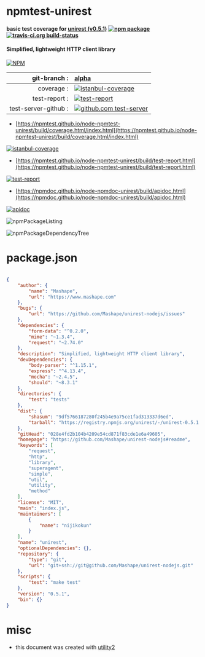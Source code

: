 # npmtest-unirest

#### basic test coverage for  [unirest (v0.5.1)](https://github.com/Mashape/unirest-nodejs#readme)  [![npm package](https://img.shields.io/npm/v/npmtest-unirest.svg?style=flat-square)](https://www.npmjs.org/package/npmtest-unirest) [![travis-ci.org build-status](https://api.travis-ci.org/npmtest/node-npmtest-unirest.svg)](https://travis-ci.org/npmtest/node-npmtest-unirest)

#### Simplified, lightweight HTTP client library

[![NPM](https://nodei.co/npm/unirest.png?downloads=true&downloadRank=true&stars=true)](https://www.npmjs.com/package/unirest)

| git-branch : | [alpha](https://github.com/npmtest/node-npmtest-unirest/tree/alpha)|
|--:|:--|
| coverage : | [![istanbul-coverage](https://npmtest.github.io/node-npmtest-unirest/build/coverage.badge.svg)](https://npmtest.github.io/node-npmtest-unirest/build/coverage.html/index.html)|
| test-report : | [![test-report](https://npmtest.github.io/node-npmtest-unirest/build/test-report.badge.svg)](https://npmtest.github.io/node-npmtest-unirest/build/test-report.html)|
| test-server-github : | [![github.com test-server](https://npmtest.github.io/node-npmtest-unirest/GitHub-Mark-32px.png)](https://npmtest.github.io/node-npmtest-unirest/build/app/index.html) | | build-artifacts : | [![build-artifacts](https://npmtest.github.io/node-npmtest-unirest/glyphicons_144_folder_open.png)](https://github.com/npmtest/node-npmtest-unirest/tree/gh-pages/build)|

- [https://npmtest.github.io/node-npmtest-unirest/build/coverage.html/index.html](https://npmtest.github.io/node-npmtest-unirest/build/coverage.html/index.html)

[![istanbul-coverage](https://npmtest.github.io/node-npmtest-unirest/build/screenCapture.buildCi.browser.%252Ftmp%252Fbuild%252Fcoverage.lib.html.png)](https://npmtest.github.io/node-npmtest-unirest/build/coverage.html/index.html)

- [https://npmtest.github.io/node-npmtest-unirest/build/test-report.html](https://npmtest.github.io/node-npmtest-unirest/build/test-report.html)

[![test-report](https://npmtest.github.io/node-npmtest-unirest/build/screenCapture.buildCi.browser.%252Ftmp%252Fbuild%252Ftest-report.html.png)](https://npmtest.github.io/node-npmtest-unirest/build/test-report.html)

- [https://npmdoc.github.io/node-npmdoc-unirest/build/apidoc.html](https://npmdoc.github.io/node-npmdoc-unirest/build/apidoc.html)

[![apidoc](https://npmdoc.github.io/node-npmdoc-unirest/build/screenCapture.buildCi.browser.%252Ftmp%252Fbuild%252Fapidoc.html.png)](https://npmdoc.github.io/node-npmdoc-unirest/build/apidoc.html)

![npmPackageListing](https://npmtest.github.io/node-npmtest-unirest/build/screenCapture.npmPackageListing.svg)

![npmPackageDependencyTree](https://npmtest.github.io/node-npmtest-unirest/build/screenCapture.npmPackageDependencyTree.svg)



# package.json

```json

{
    "author": {
        "name": "Mashape",
        "url": "https://www.mashape.com"
    },
    "bugs": {
        "url": "https://github.com/Mashape/unirest-nodejs/issues"
    },
    "dependencies": {
        "form-data": "^0.2.0",
        "mime": "~1.3.4",
        "request": "~2.74.0"
    },
    "description": "Simplified, lightweight HTTP client library",
    "devDependencies": {
        "body-parser": "^1.15.1",
        "express": "^4.13.4",
        "mocha": "~2.4.5",
        "should": "~8.3.1"
    },
    "directories": {
        "test": "tests"
    },
    "dist": {
        "shasum": "9df5766187280f245b4e9a75ce1fad313337d6ed",
        "tarball": "https://registry.npmjs.org/unirest/-/unirest-0.5.1.tgz"
    },
    "gitHead": "028e4fd2b104b4209e54cd871f83cde1e6a49605",
    "homepage": "https://github.com/Mashape/unirest-nodejs#readme",
    "keywords": [
        "request",
        "http",
        "library",
        "superagent",
        "simple",
        "util",
        "utility",
        "method"
    ],
    "license": "MIT",
    "main": "index.js",
    "maintainers": [
        {
            "name": "nijikokun"
        }
    ],
    "name": "unirest",
    "optionalDependencies": {},
    "repository": {
        "type": "git",
        "url": "git+ssh://git@github.com/Mashape/unirest-nodejs.git"
    },
    "scripts": {
        "test": "make test"
    },
    "version": "0.5.1",
    "bin": {}
}
```



# misc
- this document was created with [utility2](https://github.com/kaizhu256/node-utility2)
